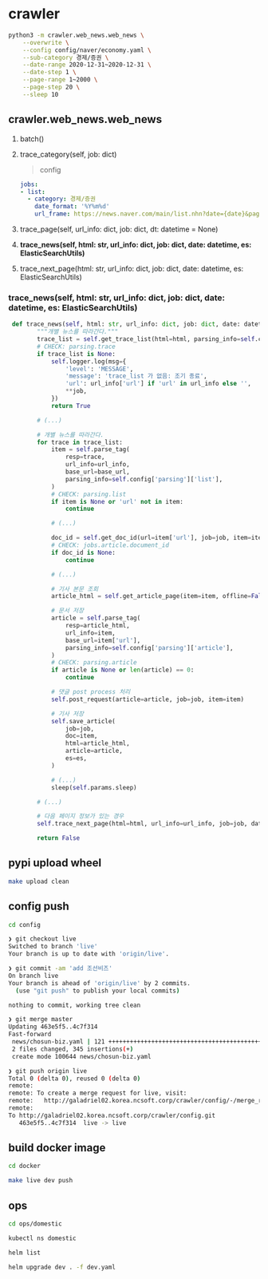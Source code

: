 # crawler

```bash
python3 -m crawler.web_news.web_news \
    --overwrite \
    --config config/naver/economy.yaml \
    --sub-category 경제/증권 \
    --date-range 2020-12-31~2020-12-31 \
    --date-step 1 \
    --page-range 1~2000 \
    --page-step 20 \
    --sleep 10
```

## crawler.web_news.web_news

1. batch()
   
2. trace_category(self, job: dict)
   > config
   ```yaml
   jobs:
   - list:
     - category: 경제/증권
       date_format: '%Y%m%d'
       url_frame: https://news.naver.com/main/list.nhn?date={date}&page={page}
   ```
3. trace_page(self, url_info: dict, job: dict, dt: datetime = None)
4. **trace_news(self, html: str, url_info: dict, job: dict, date: datetime, es: ElasticSearchUtils)**
5. trace_next_page(html: str, url_info: dict, job: dict, date: datetime, es: ElasticSearchUtils)


### trace_news(self, html: str, url_info: dict, job: dict, date: datetime, es: ElasticSearchUtils)

```python
 def trace_news(self, html: str, url_info: dict, job: dict, date: datetime, es: ElasticSearchUtils) -> bool:
        """개별 뉴스를 따라간다."""
        trace_list = self.get_trace_list(html=html, parsing_info=self.config['parsing']['trace'])
        # CHECK: parsing.trace
        if trace_list is None:
            self.logger.log(msg={
                'level': 'MESSAGE',
                'message': 'trace_list 가 없음: 조기 종료',
                'url': url_info['url'] if 'url' in url_info else '',
                **job,
            })
            return True

        # (...)

        # 개별 뉴스를 따라간다.
        for trace in trace_list:
            item = self.parse_tag(
                resp=trace,
                url_info=url_info,
                base_url=base_url,
                parsing_info=self.config['parsing']['list'],
            )
            # CHECK: parsing.list
            if item is None or 'url' not in item:
                continue

            # (...)

            doc_id = self.get_doc_id(url=item['url'], job=job, item=item)
            # CHECK: jobs.article.document_id
            if doc_id is None:
                continue

            # (...)

            # 기사 본문 조회
            article_html = self.get_article_page(item=item, offline=False)

            # 문서 저장
            article = self.parse_tag(
                resp=article_html,
                url_info=item,
                base_url=item['url'],
                parsing_info=self.config['parsing']['article'],
            )
            # CHECK: parsing.article
            if article is None or len(article) == 0:
                continue

            # 댓글 post process 처리
            self.post_request(article=article, job=job, item=item)

            # 기사 저장
            self.save_article(
                job=job,
                doc=item,
                html=article_html,
                article=article,
                es=es,
            )

            # (...)
            sleep(self.params.sleep)

        # (...)

        # 다음 페이지 정보가 있는 경우
        self.trace_next_page(html=html, url_info=url_info, job=job, date=date, es=es)

        return False

```

## pypi upload wheel

```bash
make upload clean
```

## config push

```bash
cd config 

❯ git checkout live            
Switched to branch 'live'
Your branch is up to date with 'origin/live'.

❯ git commit -am 'add 조선비즈'
On branch live
Your branch is ahead of 'origin/live' by 2 commits.
  (use "git push" to publish your local commits)

nothing to commit, working tree clean

❯ git merge master 
Updating 463e5f5..4c7f314
Fast-forward
 news/chosun-biz.yaml | 121 +++++++++++++++++++++++++++++++++++++++++++++++++++++++++++++++++++++++
 2 files changed, 345 insertions(+)
 create mode 100644 news/chosun-biz.yaml

❯ git push origin live         
Total 0 (delta 0), reused 0 (delta 0)
remote: 
remote: To create a merge request for live, visit:
remote:   http://galadriel02.korea.ncsoft.corp/crawler/config/-/merge_requests/new?merge_request%5Bsource_branch%5D=live
remote: 
To http://galadriel02.korea.ncsoft.corp/crawler/config.git
   463e5f5..4c7f314  live -> live
```

## build docker image

```bash
cd docker

make live dev push
```

## ops

```bash
cd ops/domestic

kubectl ns domestic

helm list 

helm upgrade dev . -f dev.yaml

```
